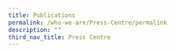 ```yaml
---
title: Publications
permalink: /who-we-are/Press-Centre/permalink
description: ""
third_nav_title: Press Centre
---
```

